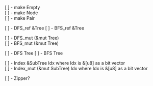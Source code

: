 [ ] - make Empty  
[ ] - make Node  
[ ] - make Pair

[ ] - DFS_ref &Tree
[ ] - BFS_ref &Tree  

[ ] - DFS_mut (&mut Tree)  
[ ] - BFS_mut (&mut Tree)  

[ ] - DFS Tree
[ ] - BFS Tree

[ ] - Index     &SubTree       Idx where Idx is &[u8] as a bit vector  
[ ] - Index_mut (&mut SubTree) Idx where Idx is &[u8] as a bit vector  


[ ] - Zipper?